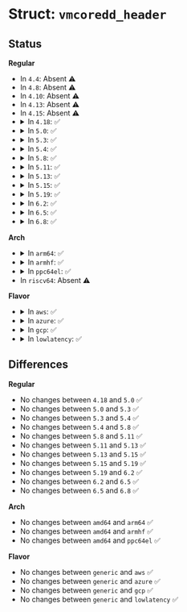 # Struct: <code>vmcoredd_header</code>

## Status
<b>Regular</b>
<ul>
<li>
In <code>4.4</code>: Absent ⚠️
</li>
<li>
In <code>4.8</code>: Absent ⚠️
</li>
<li>
In <code>4.10</code>: Absent ⚠️
</li>
<li>
In <code>4.13</code>: Absent ⚠️
</li>
<li>
In <code>4.15</code>: Absent ⚠️
</li>
<li>
<details>
<summary>In <code>4.18</code>: ✅</summary>

```c
struct vmcoredd_header {
    __u32 n_namesz;
    __u32 n_descsz;
    __u32 n_type;
    __u8 name[8];
    __u8 dump_name[44];
};
```
</details>
</li>
<li>
<details>
<summary>In <code>5.0</code>: ✅</summary>

```c
struct vmcoredd_header {
    __u32 n_namesz;
    __u32 n_descsz;
    __u32 n_type;
    __u8 name[8];
    __u8 dump_name[44];
};
```
</details>
</li>
<li>
<details>
<summary>In <code>5.3</code>: ✅</summary>

```c
struct vmcoredd_header {
    __u32 n_namesz;
    __u32 n_descsz;
    __u32 n_type;
    __u8 name[8];
    __u8 dump_name[44];
};
```
</details>
</li>
<li>
<details>
<summary>In <code>5.4</code>: ✅</summary>

```c
struct vmcoredd_header {
    __u32 n_namesz;
    __u32 n_descsz;
    __u32 n_type;
    __u8 name[8];
    __u8 dump_name[44];
};
```
</details>
</li>
<li>
<details>
<summary>In <code>5.8</code>: ✅</summary>

```c
struct vmcoredd_header {
    __u32 n_namesz;
    __u32 n_descsz;
    __u32 n_type;
    __u8 name[8];
    __u8 dump_name[44];
};
```
</details>
</li>
<li>
<details>
<summary>In <code>5.11</code>: ✅</summary>

```c
struct vmcoredd_header {
    __u32 n_namesz;
    __u32 n_descsz;
    __u32 n_type;
    __u8 name[8];
    __u8 dump_name[44];
};
```
</details>
</li>
<li>
<details>
<summary>In <code>5.13</code>: ✅</summary>

```c
struct vmcoredd_header {
    __u32 n_namesz;
    __u32 n_descsz;
    __u32 n_type;
    __u8 name[8];
    __u8 dump_name[44];
};
```
</details>
</li>
<li>
<details>
<summary>In <code>5.15</code>: ✅</summary>

```c
struct vmcoredd_header {
    __u32 n_namesz;
    __u32 n_descsz;
    __u32 n_type;
    __u8 name[8];
    __u8 dump_name[44];
};
```
</details>
</li>
<li>
<details>
<summary>In <code>5.19</code>: ✅</summary>

```c
struct vmcoredd_header {
    __u32 n_namesz;
    __u32 n_descsz;
    __u32 n_type;
    __u8 name[8];
    __u8 dump_name[44];
};
```
</details>
</li>
<li>
<details>
<summary>In <code>6.2</code>: ✅</summary>

```c
struct vmcoredd_header {
    __u32 n_namesz;
    __u32 n_descsz;
    __u32 n_type;
    __u8 name[8];
    __u8 dump_name[44];
};
```
</details>
</li>
<li>
<details>
<summary>In <code>6.5</code>: ✅</summary>

```c
struct vmcoredd_header {
    __u32 n_namesz;
    __u32 n_descsz;
    __u32 n_type;
    __u8 name[8];
    __u8 dump_name[44];
};
```
</details>
</li>
<li>
<details>
<summary>In <code>6.8</code>: ✅</summary>

```c
struct vmcoredd_header {
    __u32 n_namesz;
    __u32 n_descsz;
    __u32 n_type;
    __u8 name[8];
    __u8 dump_name[44];
};
```
</details>
</li>
</ul>
<b>Arch</b>
<ul>
<li>
<details>
<summary>In <code>arm64</code>: ✅</summary>

```c
struct vmcoredd_header {
    __u32 n_namesz;
    __u32 n_descsz;
    __u32 n_type;
    __u8 name[8];
    __u8 dump_name[44];
};
```
</details>
</li>
<li>
<details>
<summary>In <code>armhf</code>: ✅</summary>

```c
struct vmcoredd_header {
    __u32 n_namesz;
    __u32 n_descsz;
    __u32 n_type;
    __u8 name[8];
    __u8 dump_name[44];
};
```
</details>
</li>
<li>
<details>
<summary>In <code>ppc64el</code>: ✅</summary>

```c
struct vmcoredd_header {
    __u32 n_namesz;
    __u32 n_descsz;
    __u32 n_type;
    __u8 name[8];
    __u8 dump_name[44];
};
```
</details>
</li>
<li>
In <code>riscv64</code>: Absent ⚠️
</li>
</ul>
<b>Flavor</b>
<ul>
<li>
<details>
<summary>In <code>aws</code>: ✅</summary>

```c
struct vmcoredd_header {
    __u32 n_namesz;
    __u32 n_descsz;
    __u32 n_type;
    __u8 name[8];
    __u8 dump_name[44];
};
```
</details>
</li>
<li>
<details>
<summary>In <code>azure</code>: ✅</summary>

```c
struct vmcoredd_header {
    __u32 n_namesz;
    __u32 n_descsz;
    __u32 n_type;
    __u8 name[8];
    __u8 dump_name[44];
};
```
</details>
</li>
<li>
<details>
<summary>In <code>gcp</code>: ✅</summary>

```c
struct vmcoredd_header {
    __u32 n_namesz;
    __u32 n_descsz;
    __u32 n_type;
    __u8 name[8];
    __u8 dump_name[44];
};
```
</details>
</li>
<li>
<details>
<summary>In <code>lowlatency</code>: ✅</summary>

```c
struct vmcoredd_header {
    __u32 n_namesz;
    __u32 n_descsz;
    __u32 n_type;
    __u8 name[8];
    __u8 dump_name[44];
};
```
</details>
</li>
</ul>

## Differences
<b>Regular</b>
<ul>
<li>
No changes between <code>4.18</code> and <code>5.0</code> ✅
</li>
<li>
No changes between <code>5.0</code> and <code>5.3</code> ✅
</li>
<li>
No changes between <code>5.3</code> and <code>5.4</code> ✅
</li>
<li>
No changes between <code>5.4</code> and <code>5.8</code> ✅
</li>
<li>
No changes between <code>5.8</code> and <code>5.11</code> ✅
</li>
<li>
No changes between <code>5.11</code> and <code>5.13</code> ✅
</li>
<li>
No changes between <code>5.13</code> and <code>5.15</code> ✅
</li>
<li>
No changes between <code>5.15</code> and <code>5.19</code> ✅
</li>
<li>
No changes between <code>5.19</code> and <code>6.2</code> ✅
</li>
<li>
No changes between <code>6.2</code> and <code>6.5</code> ✅
</li>
<li>
No changes between <code>6.5</code> and <code>6.8</code> ✅
</li>
</ul>
<b>Arch</b>
<ul>
<li>
No changes between <code>amd64</code> and <code>arm64</code> ✅
</li>
<li>
No changes between <code>amd64</code> and <code>armhf</code> ✅
</li>
<li>
No changes between <code>amd64</code> and <code>ppc64el</code> ✅
</li>
</ul>
<b>Flavor</b>
<ul>
<li>
No changes between <code>generic</code> and <code>aws</code> ✅
</li>
<li>
No changes between <code>generic</code> and <code>azure</code> ✅
</li>
<li>
No changes between <code>generic</code> and <code>gcp</code> ✅
</li>
<li>
No changes between <code>generic</code> and <code>lowlatency</code> ✅
</li>
</ul>
